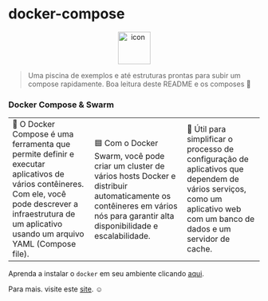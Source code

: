 # docker-compose

<div align="center" style="align-items: flex-start;"><img src="https://techstack-generator.vercel.app/docker-icon.svg" alt="icon" width="65" height="65" /></div>

> Uma piscina de exemplos e até estruturas prontas para subir um compose rapidamente. Boa leitura deste README e os composes 👻

### Docker Compose & Swarm

<table>
  <tr>
    <td>
      🔵 O Docker Compose é uma ferramenta que permite definir e executar aplicativos de vários contêineres. Com ele, você pode descrever a infraestrutura de um aplicativo usando um arquivo YAML (Compose file).
    </td>
    <td>
      🟦 Com o Docker Swarm, você pode criar um cluster de vários hosts Docker e distribuir automaticamente os contêineres em vários nós para garantir alta disponibilidade e escalabilidade.
    </td>
    <td>
      🔷 Útil para simplificar o processo de configuração de aplicativos que dependem de vários serviços, como um aplicativo web com um banco de dados e um servidor de cache.
    </td>
  </tr>
</table>

Aprenda a instalar o `docker` em seu ambiente clicando <a href="https://github.com/joao-prs/docker-compose/blob/main/README_INSTALL.md">aqui</a>.

Para mais. visite este <a href="https://www.docker.com/">site</a>. ☺️
